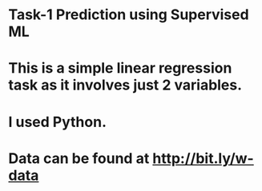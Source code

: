 # Task-1 Prediction using Supervised ML
# This is a simple linear regression task as it involves just 2 variables.
# I used Python.
# Data can be found at http://bit.ly/w-data

